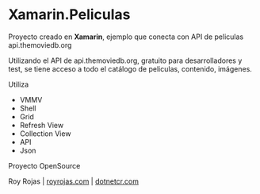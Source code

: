 # Xamarin.Peliculas
 Proyecto creado en **Xamarin**, ejemplo que conecta con API de peliculas api.themoviedb.org

 Utilizando el API de api.themoviedb.org, gratuito para desarrolladores y test, se tiene acceso a todo el catálogo de peliculas, contenido, imágenes.

Utiliza
 - VMMV
 - Shell
 - Grid
 - Refresh View
 - Collection View
 - API
 - Json
 
Proyecto OpenSource

Roy Rojas | [royrojas.com](https://www.royrojas.com) | [dotnetcr.com](https://www.dotnetcr.com)

